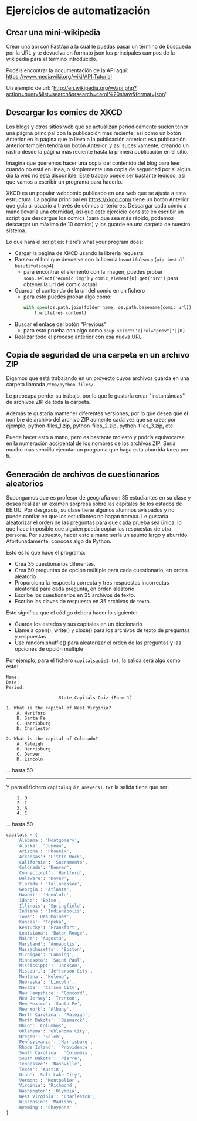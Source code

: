 # Ejercicios de automatización

## Crear una mini-wikipedia

Crear una api con FastApi a la cual le puedas pasar un término de búsqueda por la URL y te devuelva en formato json los principales campos de la wikipedia para el término introducido.

Podéis encontrar la documentación de la API aquí: https://www.mediawiki.org/wiki/API:Tutorial

Un ejemplo de url: 'http://en.wikipedia.org/w/api.php?action=query&list=search&srsearch=carol%20shaw&format=json'

## Descargar los comics de XKCD
Los blogs y otros sitios web que se actualizan periódicamente suelen tener una página principal con la publicación más reciente, así como un botón Anterior en la página que lo lleva a la publicación anterior: esa publicación anterior también tendrá un botón Anterior, y así sucesivamente, creando un rastro desde la página más reciente hasta la primera publicación en el sitio.

Imagina que queremos hacer una copia del contenido del blog para leer cuando no está en línea, o simplemente una copia de seguridad por si algún día la web no está disponible. Este trabajo puede ser bastante tedioso, así que vamos a escribir un programa para hacerlo.

XKCD es un popular webcomic publicado en una web que se ajusta a esta estructura. La página principal en https://xkcd.com/ tiene un botón Anterior que guía al usuario a través de cómics anteriores. Descargar cada cómic a mano llevaría una eternidad, así que este ejercicio consiste en escribir un script que descargue los comics (para que sea más rápido, podemos descargar un máximo de 10 comics) y los guarde en una carpeta de nuestro sistema.

Lo que hará el script es:
Here’s what your program does:
- Cargar la página de XKCD usando la librería requests
- Parsear el hml que devuelve con la librería `beautifulsoup` (`pip install beautifulsoup4`)
  * para encontrar el elemento con la imagen, puedes probar `soup.select('#comic img')` y `comic_element[0].get('src')` para obtener la url del comic actual
- Guardar el contenido de la url del comic en un fichero
  * para esto puedes probar algo como:
    ```python
    with open(os.path.join(folder_name, os.path.basename(comic_url)), 'wb') as f:
        f.write(res.content)
    ```
- Buscar el enlace del botón "Previous"
  * para esto prueba con algo como `soup.select('a[rel="prev"]')[0]`
- Realizar todo el proceso anterior con esa nueva URL

## Copia de seguridad de una carpeta en un archivo ZIP

Digamos que está trabajando en un proyecto cuyos archivos guarda en una carpeta llamada `/tmp/python-files/`. 

Le preocupa perder su trabajo, por lo que le gustaría crear "instantáneas" de archivos ZIP de toda la carpeta. 

Además te gustaría mantener diferentes versiones, por lo que desea que el nombre de archivo del archivo ZIP aumente cada vez que se crea; por ejemplo, python-files_1.zip, python-files_2.zip, python-files_3.zip, etc.

Puede hacer esto a mano, pero es bastante molesto y podría equivocarse en la numeración accidental de los nombres de los archivos ZIP. Sería mucho más sencillo ejecutar un programa que haga esta aburrida tarea por ti.

## Generación de archivos de cuestionarios aleatorios

Supongamos que es profesor de geografía con 35 estudiantes en su clase y desea realizar un examen sorpresa sobre las capitales de los estados de EE.UU. Por desgracia, su clase tiene algunos alumnos avispados y no puede confiar en que los estudiantes no hagan trampa. Le gustaría aleatorizar el orden de las preguntas para que cada prueba sea única, lo que hace imposible que alguien pueda copiar las respuestas de otra persona. Por supuesto, hacer esto a mano sería un asunto largo y aburrido. Afortunadamente, conoces algo de Python.

Esto es lo que hace el programa:
- Crea 35 cuestionarios diferentes.
- Crea 50 preguntas de opción múltiple para cada cuestionario, en orden aleatorio
- Proporciona la respuesta correcta y tres respuestas incorrectas aleatorias para cada pregunta, en orden aleatorio
- Escribe los cuestionarios en 35 archivos de texto.
- Escribe las claves de respuesta en 35 archivos de texto.

Esto significa que el código deberá hacer lo siguiente:

- Guarda los estados y sus capitales en un diccionario
- Llame a open(), write() y close() para los archivos de texto de preguntas y respuestas
- Use random.shuffle() para aleatorizar el orden de las preguntas y las opciones de opción múltiple


Por ejemplo, para el fichero `capitalsquiz1.txt`, la salida será algo como esto:
```
Name:
Date:
Period:

                    State Capitals Quiz (Form 1)

1. What is the capital of West Virginia?
    A. Hartford
    B. Santa Fe
    C. Harrisburg
    D. Charleston

2. What is the capital of Colorado?
    A. Raleigh
    B. Harrisburg
    C. Denver
    D. Lincoln
```
... hasta 50

---

Y para el fichero `capitalsquiz_answers1.txt` la salida tiene que ser:
```
    1. D
    2. C
    3. A
    4. C
```  
... hasta 50


```python
capitals = {
    'Alabama': 'Montgomery',
    'Alaska': 'Juneau',
    'Arizona': 'Phoenix',
    'Arkansas': 'Little Rock',
    'California': 'Sacramento',
    'Colorado': 'Denver',
    'Connecticut': 'Hartford',
    'Delaware': 'Dover',
    'Florida': 'Tallahassee',
    'Georgia': 'Atlanta',
    'Hawaii': 'Honolulu',
    'Idaho': 'Boise',
    'Illinois': 'Springfield',
    'Indiana': 'Indianapolis',
    'Iowa': 'Des Moines',
    'Kansas': 'Topeka',
    'Kentucky': 'Frankfort',
    'Louisiana': 'Baton Rouge',
    'Maine': 'Augusta',
    'Maryland': 'Annapolis',
    'Massachusetts': 'Boston',
    'Michigan': 'Lansing',
    'Minnesota': 'Saint Paul',
    'Mississippi': 'Jackson',
    'Missouri': 'Jefferson City',
    'Montana': 'Helena',
    'Nebraska': 'Lincoln',
    'Nevada': 'Carson City',
    'New Hampshire': 'Concord',
    'New Jersey': 'Trenton',
    'New Mexico': 'Santa Fe',
    'New York': 'Albany',
    'North Carolina': 'Raleigh',
    'North Dakota': 'Bismarck',
    'Ohio': 'Columbus',
    'Oklahoma': 'Oklahoma City',
    'Oregon': 'Salem',
    'Pennsylvania': 'Harrisburg',
    'Rhode Island': 'Providence',
    'South Carolina': 'Columbia',
    'South Dakota': 'Pierre',
    'Tennessee': 'Nashville',
    'Texas': 'Austin',
    'Utah': 'Salt Lake City',
    'Vermont': 'Montpelier',
    'Virginia': 'Richmond',
    'Washington': 'Olympia',
    'West Virginia': 'Charleston',
    'Wisconsin': 'Madison',
    'Wyoming': 'Cheyenne'
}
```
